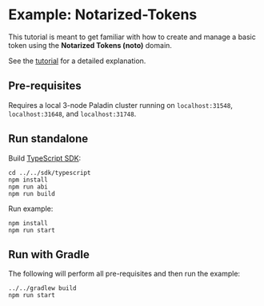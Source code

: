 # Example: Notarized-Tokens

This tutorial is meant to get familiar with how to create and manage a basic token using the **Notarized Tokens (noto)** domain.

See the [tutorial](https://lf-decentralized-trust-labs.github.io/paladin/head/tutorials/notarized-tokens/) for a detailed explanation.

## Pre-requisites

Requires a local 3-node Paladin cluster running on `localhost:31548`, `localhost:31648`, and `localhost:31748`.

## Run standalone

Build [TypeScript SDK](../../sdk/typescript):

```shell
cd ../../sdk/typescript
npm install
npm run abi
npm run build
```

Run example:

```shell
npm install
npm run start
```

## Run with Gradle

The following will perform all pre-requisites and then run the example:

```shell
../../gradlew build
npm run start
```
